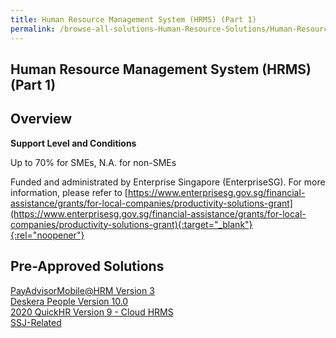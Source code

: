 ```yaml
---
title: Human Resource Management System (HRMS) (Part 1)
permalink: /browse-all-solutions-Human-Resource-Solutions/Human-Resource-Management-System--HRMS---Part-1-
---
```


## Human Resource Management System (HRMS) (Part 1)
## Overview

**Support Level and Conditions**

Up to 70% for SMEs, N.A. for non-SMEs

Funded and administrated by Enterprise Singapore (EnterpriseSG). For more information, please refer to [https://www.enterprisesg.gov.sg/financial-assistance/grants/for-local-companies/productivity-solutions-grant](https://www.enterprisesg.gov.sg/financial-assistance/grants/for-local-companies/productivity-solutions-grant){:target="_blank"}{:rel="noopener"}

## Pre-Approved Solutions

<a href='/productivity-solutions-grant/solutionrepo/solution259' target='_blank'>PayAdvisorMobile@HRM Version 3</a><br>
<a href='/productivity-solutions-grant/solutionrepo/solution349' target='_blank'>Deskera People Version 10.0</a><br>
<a href='/productivity-solutions-grant/solutionrepo/solution376' target='_blank'>2020 QuickHR Version 9 - Cloud HRMS</a><br>
<a href='/productivity-solutions-grant/solutionrepo/solution3178' target='_blank'>SSJ-Related</a><br>
